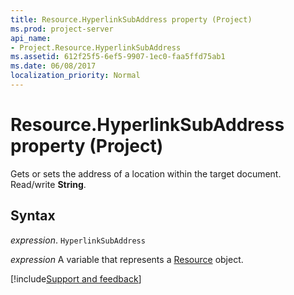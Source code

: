 ```yaml
---
title: Resource.HyperlinkSubAddress property (Project)
ms.prod: project-server
api_name:
- Project.Resource.HyperlinkSubAddress
ms.assetid: 612f25f5-6ef5-9907-1ec0-faa5ffd75ab1
ms.date: 06/08/2017
localization_priority: Normal
---
```



# Resource.HyperlinkSubAddress property (Project)

Gets or sets the address of a location within the target document. Read/write  **String**.


## Syntax

_expression_. `HyperlinkSubAddress`

_expression_ A variable that represents a [Resource](./Project.Resource.md) object.

[!include[Support and feedback](~/includes/feedback-boilerplate.md)]
